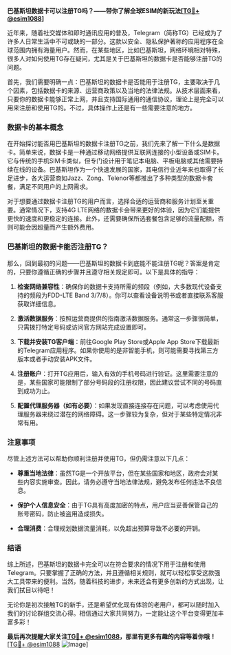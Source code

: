 **巴基斯坦数据卡可以注册TG吗？——带你了解全球ESIM的新玩法[[TG💪+ @esim1088](https://t.me/s/esim1088)]**

近年来，随着社交媒体和即时通讯应用的普及，Telegram（简称TG）已经成为了许多人日常生活中不可或缺的一部分。这款以安全、隐私保护著称的应用程序在全球范围内拥有海量用户。然而，在某些地区，比如巴基斯坦，网络环境相对特殊，很多人对如何使用TG存在疑问，尤其是关于巴基斯坦的数据卡是否能够注册TG的问题。

首先，我们需要明确一点：巴基斯坦的数据卡是否能用于注册TG，主要取决于几个因素，包括数据卡的来源、运营商政策以及当地的法律法规。从技术层面来看，只要你的数据卡能够正常上网，并且支持国际通用的通信协议，理论上是完全可以用来注册和使用TG的。不过，具体操作上还是有一些需要注意的地方。

### 数据卡的基本概念

在开始探讨能否用巴基斯坦的数据卡注册TG之前，我们先来了解一下什么是数据卡。简单来说，数据卡是一种通过移动网络提供互联网连接的小型设备或SIM卡。它与传统的手机SIM卡类似，但专门设计用于笔记本电脑、平板电脑或其他需要持续在线的设备。巴基斯坦作为一个快速发展的国家，其电信行业近年来也取得了长足进步，各大运营商如Jazz、Zong、Telenor等都推出了多种类型的数据卡套餐，满足不同用户的上网需求。

对于想要通过数据卡注册TG的用户而言，选择合适的运营商和服务计划至关重要。通常情况下，支持4G LTE网络的数据卡会带来更好的体验，因为它们能提供更快的速度和更稳定的连接。此外，还需要确保所选套餐包含足够的流量配额，否则可能会因超量而产生额外费用。

### 巴基斯坦的数据卡能否注册TG？

那么，回到最初的问题——巴基斯坦的数据卡到底能不能注册TG呢？答案是肯定的，只要你遵循正确的步骤并且遵守相关规定即可。以下是具体的指导：

1. **检查网络兼容性**：确保你的数据卡支持所需的频段（例如，大多数现代设备支持的频段为FDD-LTE Band 3/7/8）。你可以查看设备说明书或者直接联系客服获取详细信息。
   
2. **激活数据服务**：按照运营商提供的指南激活数据服务。通常这一步骤很简单，只需拨打特定号码或访问官方网站完成设置即可。

3. **下载并安装TG客户端**：前往Google Play Store或Apple App Store下载最新的Telegram应用程序。如果你使用的是非智能手机，则可能需要寻找第三方版本或者手动安装APK文件。

4. **注册账户**：打开TG应用后，输入有效的手机号码进行验证。这里需要注意的是，某些国家可能限制了部分号码段的注册权限，因此建议尝试不同的号码直到成功为止。

5. **配置代理服务器（如有必要）**：如果发现直接连接存在问题，可以考虑使用代理服务器来绕过潜在的网络障碍。这一步骤较为复杂，但对于某些特定情况非常有用。

### 注意事项

尽管上述方法可以帮助你顺利注册并使用TG，但仍需注意以下几点：

- **尊重当地法律**：虽然TG是一个开放平台，但在某些国家和地区，政府会对某些内容实施审查。因此，请务必遵守当地法律法规，避免发布任何违法不良信息。
  
- **保护个人信息安全**：由于TG具有高度加密的特点，用户应当妥善保管自己的账号密码，防止被盗用造成损失。

- **合理消费**：合理规划数据流量消耗，以免超出预算导致不必要的开销。

### 结语

综上所述，巴基斯坦的数据卡完全可以在符合要求的情况下用于注册和使用Telegram。只要掌握了正确的方法，并且遵循相关规则，就可以轻松享受这款强大工具带来的便利。当然，随着科技的进步，未来还会有更多创新的方式出现，让我们拭目以待吧！

无论你是初次接触TG的新手，还是希望优化现有体验的老用户，都可以随时加入我们的讨论群组交流心得。相信通过大家共同努力，一定能让这个平台变得更加丰富多彩！

**最后再次提醒大家关注[TG💪+ @esim1088](https://t.me/s/esim1088)，那里有更多有趣的内容等着你哦！** [[TG💪+ @esim1088](https://t.me/s/esim1088) ![Image](https://i.postimg.cc/4NQfJmqS/Snipaste-2025-05-13-00-14-12.png)]